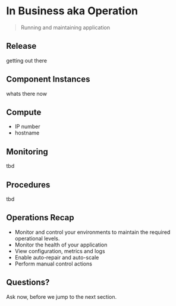 # In Business aka Operation

> Running and maintaining application


## Release

getting out there


## Component Instances

whats there now


## Compute

- IP number
- hostname


## Monitoring

tbd


## Procedures

tbd


## Operations Recap

- Monitor and control your environments to maintain the required operational levels.
- Monitor the health of your application
- View configuration, metrics and logs
- Enable auto-repair and auto-scale
- Perform manual control actions


## Questions? 

Ask now, before we jump to the next section.

